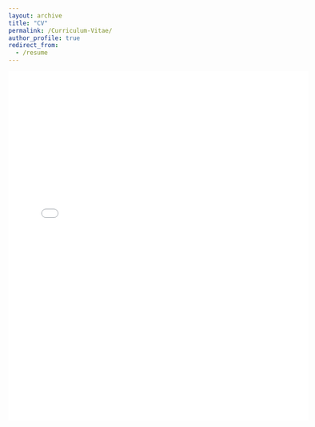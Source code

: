 ```yaml
---
layout: archive
title: "CV"
permalink: /Curriculum-Vitae/
author_profile: true
redirect_from:
  - /resume
---
```


<embed src="{{ site.baseurl }}/files/Yale_Quan_CV.pdf" width="600" height="700" type='application/pdf'> 